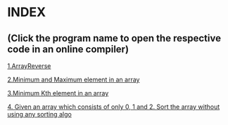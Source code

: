 # **INDEX**
## (Click the program name to open the respective code in an online compiler)

[1.ArrayReverse](https://onlinegdb.com/1SN3qv_Er)

[2.Minimum and Maximum element in an array](https://onlinegdb.com/Ci67tc53p)

[3.Minimum Kth element in an array](https://onlinegdb.com/8XWoERhLrw)

[4. Given an array which consists of only 0, 1 and 2. Sort the array without using any sorting algo](https://onlinegdb.com/1Kf7r12bQ)
